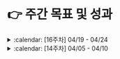 # :point_right: 주간 목표 및 성과


<!--

<details><summary> :calendar: [n주차] 00/00 - 00/00 </summary>
<p>

### :dart: **목표**
* 

### :scroll: **결과**
*


### :scroll: **결과**
* 

### :pencil2: 회고 및 피드백
* 

</p>
</details>

:white_large_square:
:ballot_box_with_check:
 -->


<details><summary> :calendar: [16주차] 04/19 - 04/24 </summary>
<p>

### :dart: **목표**
* WEB API 학습

### :scroll: **결과**
* :white_large_square:

### :pencil2: 회고 및 피드백


</p>
</details>


<details><summary> :calendar: [14주차] 04/05 - 04/10 </summary>
<p>

### :dart: **목표**
* [Is Graph Bipartite? 문제 풀이](https://leetcode.com/problems/course-schedule/)

### :scroll: **결과**
* :white_large_square: [Is Graph Bipartite? 문제 풀이](https://leetcode.com/problems/is-graph-bipartite/)

### :pencil2: 회고 및 피드백


</p>
</details>